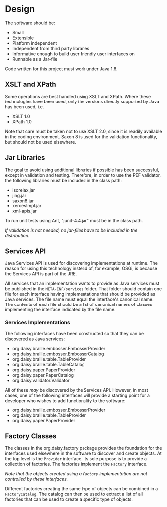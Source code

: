 # Design #
The software should be:
  * Small
  * Extensible
  * Platform independent
  * Independent from third party libraries
  * Informative enough to build user friendly user interfaces on
  * Runnable as a Jar-file

Code written for this project must work under Java 1.6.

## XSLT and XPath ##
Some operations are best handled using XSLT and XPath. Where these technologies have been used, only the versions directly supported by Java has been used, i.e.
  * XSLT 1.0
  * XPath 1.0

Note that care must be taken not to use XSLT 2.0, since it is readily available in the coding environment. Saxon 8 is used for the validation functionality, but should not be used elsewhere.

## Jar Libraries ##
The goal to avoid using additional libraries if possible has been successful, except in validation and testing. Therefore, in order to use the PEF validator, the following libraries must be included in the class path:
  * isorelax.jar
  * jing.jar
  * saxon8.jar
  * xercesImpl.jar
  * xml-apis.jar

To run unit tests using Ant, "junit-4.4.jar" must be in the class path.

_If validation is not needed, no jar-files have to be included in the distribution._

## Services API ##
Java Services API is used for discovering implementations at runtime. The reason for using this technology instead of, for example, OSGi, is because the Services API is part of the JRE.

All services that an implementation wants to provide as Java services must be published in the `META-INF/services` folder. That folder should contain one file for each interface having implementations that should be provided as Java services. The file name must equal the interface's canonical name. The contents of each file should be a list of canonical names of classes implementing the interface indicated by the file name.

### Services Implementations ###
The following interfaces have been constructed so that they can be discovered as Java services:

  * org.daisy.braille.embosser.EmbosserProvider
  * org.daisy.braille.embosser.EmbosserCatalog
  * org.daisy.braille.table.TableProvider
  * org.daisy.braille.table.TableCatalog
  * org.daisy.paper.PaperProvider
  * org.daisy.paper.PaperCatalog
  * org.daisy.validator.Validator

All of these _may_ be discovered by the Services API. However, in most cases, one of the following interfaces will provide a starting point for a developer who wishes to add functionality to the software:
  * org.daisy.braille.embosser.EmbosserProvider
  * org.daisy.braille.table.TableProvider
  * org.daisy.paper.PaperProvider

## Factory Classes ##
The classes in the org.daisy.factory package provides the foundation for the interfaces used elsewhere in the software to discover and create objects. At the top level is the `Provider` interface. Its sole purpose is to provide a collection of factories. The factories implement the `Factory` interface.

_Note that the objects created using a `Factory` implementation are not controlled by these interfaces._

Different factories creating the same type of objects can be combined in a `FactoryCatalog`. The catalog can then be used to extract a list of all factories that can be used to create a specific type of objects.
